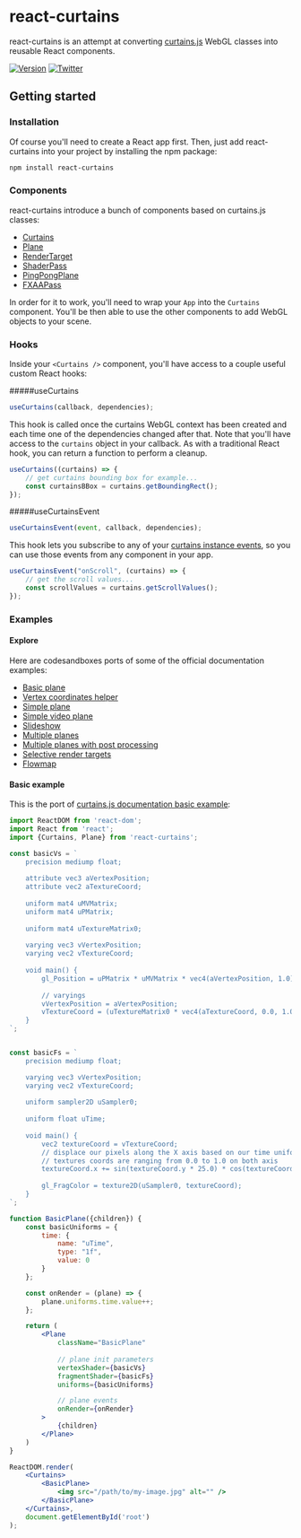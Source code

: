<h1>react-curtains</h1>

react-curtains is an attempt at converting <a href="https://github.com/martinlaxenaire/curtainsjs">curtains.js</a> WebGL classes into reusable React components.

[![Version](https://img.shields.io/npm/v/react-curtains?style=flat&colorA=f5f5f5&colorB=f5f5f5)](https://npmjs.com/package/react-curtains)
[![Twitter](https://img.shields.io/twitter/follow/webdesign_ml?label=%40webdesign_ml&style=flat&colorA=f5f5f5&colorB=f5f5f5&logo=twitter&logoColor=000000)](https://twitter.com/webdesign_ml)

## Getting started

### Installation

Of course you'll need to create a React app first. Then, just add react-curtains into your project by installing the npm package:

```bash
npm install react-curtains
```

### Components

react-curtains introduce a bunch of components based on curtains.js classes:

- [Curtains](curtains.md)
- [Plane](plane.md)
- [RenderTarget](render-target.md)
- [ShaderPass](shader-pass.md)
- [PingPongPlane](ping-pong-plane.md)
- [FXAAPass](fxaa-pass.md)

In order for it to work, you'll need to wrap your `App` into the `Curtains` component. You'll be then able to use the other components to add WebGL objects to your scene.

### Hooks

Inside your `<Curtains />` component, you'll have access to a couple useful custom React hooks:

#####useCurtains

```javascript
useCurtains(callback, dependencies);
```

This hook is called once the curtains WebGL context has been created and each time one of the dependencies changed after that. Note that you'll have access to the `curtains` object in your callback.
As with a traditional React hook, you can return a function to perform a cleanup.

```javascript
useCurtains((curtains) => {
    // get curtains bounding box for example...
    const curtainsBBox = curtains.getBoundingRect();
});
```

#####useCurtainsEvent

```javascript
useCurtainsEvent(event, callback, dependencies);
```

This hook lets you subscribe to any of your <a href="https://www.curtainsjs.com/curtains-class.html#events">curtains instance events</a>, so you can use those events from any component in your app.

```javascript
useCurtainsEvent("onScroll", (curtains) => {
    // get the scroll values...
    const scrollValues = curtains.getScrollValues();
});
```

### Examples

#### Explore

Here are codesandboxes ports of some of the official documentation examples:

- <a href="https://codesandbox.io/s/react-curtains-basic-plane-h30ie">Basic plane</a>
- <a href="https://codesandbox.io/s/react-curtains-vertex-coordinates-helper-b0b06">Vertex coordinates helper</a>
- <a href="https://codesandbox.io/s/react-curtains-simple-plane-ukzxi">Simple plane</a>
- <a href="https://codesandbox.io/s/react-curtains-simple-video-plane-ckozr">Simple video plane</a>
- <a href="https://codesandbox.io/s/react-curtains-slideshow-i7uim">Slideshow</a>
- <a href="https://codesandbox.io/s/react-curtains-multiple-planes-zh9bt">Multiple planes</a>
- <a href="https://codesandbox.io/s/react-curtains-multiple-planes-post-processed-1g5zj">Multiple planes with post processing</a>
- <a href="https://codesandbox.io/s/react-curtains-selective-render-targets-vbsez">Selective render targets</a>
- <a href="https://codesandbox.io/s/react-curtains-flowmap-0hn2t">Flowmap</a>

#### Basic example

This is the port of <a href="https://www.curtainsjs.com/examples/basic-plane/index.html">curtains.js documentation basic example</a>:

```jsx
import ReactDOM from 'react-dom';
import React from 'react';
import {Curtains, Plane} from 'react-curtains';

const basicVs = `
    precision mediump float;
    
    attribute vec3 aVertexPosition;
    attribute vec2 aTextureCoord;
    
    uniform mat4 uMVMatrix;
    uniform mat4 uPMatrix;
    
    uniform mat4 uTextureMatrix0;
    
    varying vec3 vVertexPosition;
    varying vec2 vTextureCoord;
    
    void main() {
        gl_Position = uPMatrix * uMVMatrix * vec4(aVertexPosition, 1.0);
        
        // varyings
        vVertexPosition = aVertexPosition;
        vTextureCoord = (uTextureMatrix0 * vec4(aTextureCoord, 0.0, 1.0)).xy;
    }
`;


const basicFs = `
    precision mediump float;

    varying vec3 vVertexPosition;
    varying vec2 vTextureCoord;
    
    uniform sampler2D uSampler0;
    
    uniform float uTime;
    
    void main() {
        vec2 textureCoord = vTextureCoord;
        // displace our pixels along the X axis based on our time uniform
        // textures coords are ranging from 0.0 to 1.0 on both axis
        textureCoord.x += sin(textureCoord.y * 25.0) * cos(textureCoord.x * 25.0) * (cos(uTime / 50.0)) / 25.0;
        
        gl_FragColor = texture2D(uSampler0, textureCoord);
    }
`;

function BasicPlane({children}) {
    const basicUniforms = {
        time: {
            name: "uTime",
            type: "1f",
            value: 0
        }
    };

    const onRender = (plane) => {
        plane.uniforms.time.value++;
    };

    return (
        <Plane
            className="BasicPlane"
            
            // plane init parameters
            vertexShader={basicVs}
            fragmentShader={basicFs}
            uniforms={basicUniforms}

            // plane events
            onRender={onRender}
        >
            {children}
        </Plane>
    )
}

ReactDOM.render(
    <Curtains>
        <BasicPlane>
            <img src="/path/to/my-image.jpg" alt="" />
        </BasicPlane>
    </Curtains>,
    document.getElementById('root')
);
```
